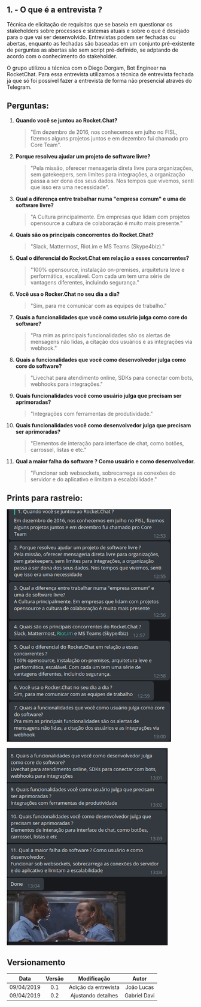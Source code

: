 ## 1. - O que é a entrevista ?

Técnica de elicitação de requisitos que se baseia em questionar os stakeholders sobre processos e sistemas atuais e sobre o que é desejado para o que vai ser desenvolvido. Entrevistas podem ser fechadas ou abertas, enquanto as fechadas são baseadas em um conjunto pré-existente de perguntas as abertas são sem script pré-definido, se adptando de acordo com o conhecimento do stakeholder.

O grupo utilizou a técnica com o Diego Dorgam, Bot Engineer na RocketChat. Para essa entrevista utilizamos a técnica de entrevista fechada já que só foi possível fazer a entrevista de forma não presencial através do Telegram. 

## Perguntas:

1. **Quando você se juntou ao Rocket.Chat?**


    > "Em dezembro de 2016, nos conhecemos em julho no FISL, fizemos alguns projetos juntos e em dezembro fui chamado pro Core Team".


2. **Porque resolveu ajudar um projeto de software livre?**


    > "Pela missão, oferecer mensageria direta livre para organizações, sem gatekeepers, sem limites para integrações, a organização passa a ser dona dos seus dados. Nos tempos que vivemos, senti que isso era uma necessidade".


3. **Qual a diferença entre trabalhar numa "empresa comum" e uma de software livre?**


    > "A Cultura principalmente. Em empresas que lidam com projetos opensource a cultura de colaboração é muito mais presente."


4. **Quais são os principais concorrentes do Rocket.Chat?**


    > "Slack, Mattermost, Riot.im e MS Teams (Skype4biz)."


5. **Qual o diferencial do Rocket.Chat em relação a esses concorrentes?**


    > "100% opensource, instalação on-premises, arquitetura leve e performática, escalável. Com cada um tem uma série de vantagens diferentes, incluindo segurança."


6. **Você usa o Rocker.Chat no seu dia a dia?**


    > "Sim, para me comunicar com as equipes de trabalho."


7. **Quais a funcionalidades que você como usuário julga como core do software?**


    > "Pra mim as principais funcionalidades são os alertas de mensagens não lidas, a citação dos usuários e as integrações via webhook."


8. **Quais a funcionalidades que você como desenvolvedor julga como core do software?**


    > "Livechat para atendimento online, SDKs para conectar com bots, webhooks para integrações."


9. **Quais funcionalidades você como usuário julga que precisam ser aprimoradas?** 


    >"Integrações com ferramentas de produtividade."


10. **Quais funcionalidades você como desenvolvedor julga que precisam ser aprimoradas?** 


    >"Elementos de interação para interface de chat, como botões, carrossel, listas e etc."


11. **Qual a maior falha do software ? Como usuário e como desenvolvedor.**


    >"Funcionar sob websockets, sobrecarrega as conexões do servidor e do aplicativo e limitam a escalabilidade."


## Prints para rastreio:

![Prints](../img/Elicitacao/parte1-print.png)

![Prints](../img/Elicitacao/parte2-print.png)


## Versionamento

| Data | Versão | Modificação | Autor |
|  :------: | :------: | :------: | :------: |
| 09/04/2019 | 0.1 | Adição da entrevista | João Lucas |
| 09/04/2019 | 0.2 | Ajustando detalhes | Gabriel Davi |